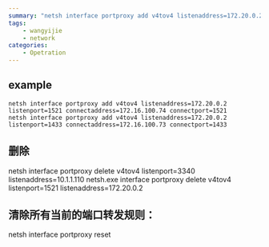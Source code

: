 ```yaml
---
summary: "netsh interface portproxy add v4tov4 listenaddress=172.20.0.2 listenport=1521 connectaddress=172.16.100.74 connectport=1521"
tags:
    - wangyijie
    - network
categories:
    - Opetration
---
```

## example 
```
netsh interface portproxy add v4tov4 listenaddress=172.20.0.2 listenport=1521 connectaddress=172.16.100.74 connectport=1521
netsh interface portproxy add v4tov4 listenaddress=172.20.0.2 listenport=1433 connectaddress=172.16.100.73 connectport=1433
```

## 删除
netsh interface portproxy delete v4tov4 listenport=3340 listenaddress=10.1.1.110
netsh.exe interface portproxy delete v4tov4 listenport=1521 listenaddress=172.20.0.2

## 清除所有当前的端口转发规则：

netsh interface portproxy reset
